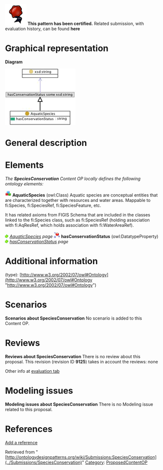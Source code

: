 [![](../images/thumb/b/b5/Certified.png/70px-Certified.png)](../Image/Certified.png "Certified.png") __This pattern has been certified.__
Related submission, with evaluation history, can be found __here__





#  Graphical representation


__Diagram__




[![Image:Speciesconservation.jpg](../images/1/1b/Speciesconservation.jpg)](../Image/Speciesconservation.jpg "Image:Speciesconservation.jpg")




#  General description


  




#  Elements


_The __SpeciesConservation__ Content OP locally defines the following ontology elements:_



[![Class](../images/thumb/2/27/Class.gif/20px-Class.gif)](../Image/Class.gif "Class") __AquaticSpecies__ (owl:Class) Aquatic species are conceptual entities that are characterized together with resources and water areas. 
Mappable to fi:Species, fi:SpeciesRef, fi:SpeciesFeature, etc.


It has related axioms from FIGIS Schema that are included in the classes linked to the fi:Species class, such as fi:SpeciesRef (holding association with fi:AqResRef, which holds association with fi:WaterAreaRef). 



 [![](../images/thumb/8/87/ArrowRight.gif/11px-ArrowRight.gif)](../Image/ArrowRight.gif "ArrowRight.gif") _[AquaticSpecies](../Submissions/SpeciesConservation/AquaticSpecies "Submissions:SpeciesConservation/AquaticSpecies") page_
[![DatatypeProperty](../images/thumb/a/a5/DatatypeProperty.gif/20px-DatatypeProperty.gif)](../Image/DatatypeProperty.gif "DatatypeProperty") __hasConservationStatus__ (owl:DatatypeProperty) 
 [![](../images/thumb/8/87/ArrowRight.gif/11px-ArrowRight.gif)](../Image/ArrowRight.gif "ArrowRight.gif") _[hasConservationStatus](../Submissions/SpeciesConservation/hasConservationStatus "Submissions:SpeciesConservation/hasConservationStatus") page_
#  Additional information


(type): [http://www.w3.org/2002/07/owl#Ontology](http://www.w3.org/2002/07/owl#Ontology "http://www.w3.org/2002/07/owl#Ontology")



#  Scenarios



__Scenarios about SpeciesConservation__
No scenario is added to this Content OP.




#  Reviews



__Reviews about SpeciesConservation__
There is no review about this proposal.
This revision (revision ID __9125__) takes in account the reviews: none


Other info at [evaluation tab](http://ontologydesignpatterns.org/wiki/index.php?title=Submissions:SpeciesConservation&action=evaluation "http://ontologydesignpatterns.org/wiki/index.php?title=Submissions:SpeciesConservation&action=evaluation")




  




#  Modeling issues



__Modeling issues about SpeciesConservation__
There is no Modeling issue related to this proposal.




  




#  References


[Add a reference](index.php@title=Odp%253AAdd_reference&subject=../Submissions/SpeciesConservation "http://ontologydesignpatterns.org/wiki/index.php?title=Odp:Add_reference&subject=Submissions%3ASpeciesConservation")


  






Retrieved from "[http://ontologydesignpatterns.org/wiki/Submissions:SpeciesConservation](../Submissions/SpeciesConservation)"
 [Category](http://ontologydesignpatterns.org/wiki/Special:Categories "Special:Categories"): [ProposedContentOP](../Category/ProposedContentOP "Category:ProposedContentOP")